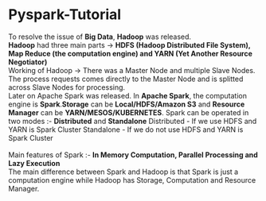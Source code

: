 # Pyspark-Tutorial<br/>

To resolve the issue of **Big Data**, **Hadoop** was released.<br/>
**Hadoop** had three main parts -> **HDFS (Hadoop Distributed File System), Map Reduce (the computation engine) and YARN (Yet Another Resource Negotiator)**<br/>
Working of Hadoop -> There was a Master Node and multiple Slave Nodes. The process requests comes directly to the Master Node and is splitted across Slave Nodes for processing.<br/>
Later on Apache Spark was released. In **Apache Spark**, the computation engine is **Spark**.**Storage** can be **Local/HDFS/Amazon S3** and **Resource Manager** can be **YARN/MESOS/KUBERNETES**.
Spark can be operated in two modes :- **Distributed** and **Standalone**
Distributed - If we use HDFS and YARN is Spark Cluster
Standalone - If we do not use HDFS and YARN is Spark Cluster
<br/>
<br/>
Main features of Spark :- **In Memory Computation, Parallel Processing and Lazy Execution**<br/>
The main difference between Spark and Hadoop is that Spark is just a computation engine while Hadoop has Storage, Computation and Resource Manager.<br/>
